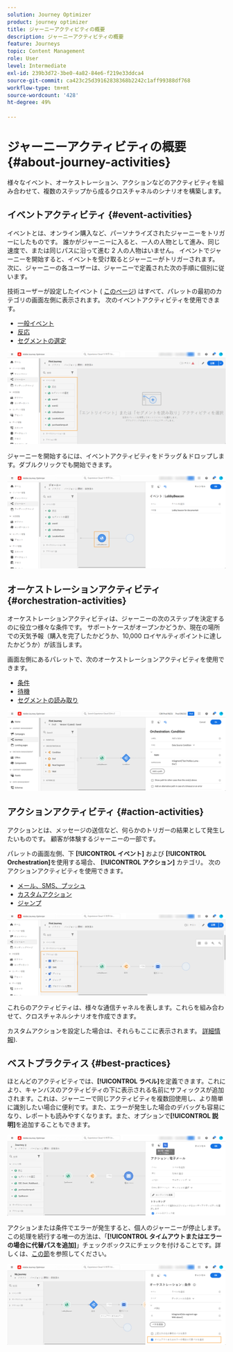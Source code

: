 ```yaml
---
solution: Journey Optimizer
product: journey optimizer
title: ジャーニーアクティビティの概要
description: ジャーニーアクティビティの概要
feature: Journeys
topic: Content Management
role: User
level: Intermediate
exl-id: 239b3d72-3be0-4a82-84e6-f219e33ddca4
source-git-commit: ca423c25d39162838368b2242c1aff99388df768
workflow-type: tm+mt
source-wordcount: '428'
ht-degree: 49%

---
```


# ジャーニーアクティビティの概要 {#about-journey-activities}

様々なイベント、オーケストレーション、アクションなどのアクティビティを組み合わせて、複数のステップから成るクロスチャネルのシナリオを構築します。

## イベントアクティビティ {#event-activities}

イベントとは、オンライン購入など、パーソナライズされたジャーニーをトリガーにしたものです。 誰かがジャーニーに入ると、一人の人物として進み、同じ速度で、または同じパスに沿って進む 2 人の人物はいません。 イベントでジャーニーを開始すると、イベントを受け取るとジャーニーがトリガーされます。 次に、ジャーニーの各ユーザーは、ジャーニーで定義された次の手順に個別に従います。

技術ユーザーが設定したイベント ( [このページ](../event/about-events.md)) はすべて、パレットの最初のカテゴリの画面左側に表示されます。 次のイベントアクティビティを使用できます。

* [一般イベント](../building-journeys/general-events.md)
* [反応](../building-journeys/reaction-events.md)
* [セグメントの選定](../building-journeys/segment-qualification-events.md)

![](assets/journey43.png)

ジャーニーを開始するには、イベントアクティビティをドラッグ＆ドロップします。ダブルクリックでも開始できます。

![](assets/journey44.png)

## オーケストレーションアクティビティ {#orchestration-activities}

オーケストレーションアクティビティは、ジャーニーの次のステップを決定するのに役立つ様々な条件です。 サポートケースがオープンかどうか、現在の場所での天気予報（購入を完了したかどうか、10,000 ロイヤルティポイントに達したかどうか）が該当します。

画面左側にあるパレットで、次のオーケストレーションアクティビティを使用できます。

* [条件](../building-journeys/condition-activity.md)
* [待機](../building-journeys/wait-activity.md)
* [セグメントの読み取り](../building-journeys/read-segment.md)

![](assets/journey49.png)

## アクションアクティビティ {#action-activities}

アクションとは、メッセージの送信など、何らかのトリガーの結果として発生したいものです。 顧客が体験するジャーニーの一部です。

パレットの画面左側、下 **[!UICONTROL イベント]** および **[!UICONTROL Orchestration]**&#x200B;を使用する場合、 **[!UICONTROL アクション]** カテゴリ。 次のアクションアクティビティを使用できます。

* [メール、SMS、プッシュ](../building-journeys/journeys-message.md)
* [カスタムアクション](../building-journeys/using-custom-actions.md)
* [ジャンプ](../building-journeys/jump.md)

![](assets/journey58.png)

これらのアクティビティは、様々な通信チャネルを表します。これらを組み合わせて、クロスチャネルシナリオを作成できます。

カスタムアクションを設定した場合は、それらもここに表示されます。 [詳細情報](../building-journeys/using-custom-actions.md)).

## ベストプラクティス {#best-practices}

ほとんどのアクティビティでは、**[!UICONTROL ラベル]**&#x200B;を定義できます。これにより、キャンバスのアクティビティの下に表示される名前にサフィックスが追加されます。これは、ジャーニーで同じアクティビティを複数回使用し、より簡単に識別したい場合に便利です。また、エラーが発生した場合のデバッグも容易になり、レポートも読みやすくなります。また、オプションで&#x200B;**[!UICONTROL 説明]**&#x200B;を追加することもできます。

![](assets/journey59bis.png)

アクションまたは条件でエラーが発生すると、個人のジャーニーが停止します。この処理を続行する唯一の方法は、「**[!UICONTROL タイムアウトまたはエラーの場合に代替パスを追加]**」チェックボックスにチェックを付けることです。詳しくは、[この節](../building-journeys/using-the-journey-designer.md#paths)を参照してください。

![](assets/journey42.png)
